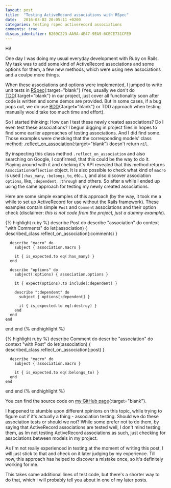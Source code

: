 ```yaml
---
layout: post
title:  "Testing ActiveRecord associations with RSpec"
date:   2016-03-02 20:05:11 +0200
categories: testing rspec activerecord associations
comments: true
disqus_identifier: B269C223-AA9A-4E47-9EA9-6CECE731CFE9
---
```


Hi!

One day I was doing my usual everyday development with Ruby on Rails. My task was to add some kind of ActiveRecord associations and some options for them,
a few new methods, which were using new associations and a coulpe more things.

When these associations and options were implemented, I jumped to write unit tests in [RSpec][rspec]{:target="blank"}
(Yes, usually we don't do [TDD][tdd]{:target="blank"} in our project, just cover all functionality soon after code is written and some demos are
provided. But in some cases, if a bug pops out, we do use [BDD][bdd]{:target="blank"} or TDD approach when testing manually would take too much time and effort).

So I started thinking: How can I test these newly created associations? Do I even test these associations?
I begun digging in project files in hopes to find some earlier approaches of testing associations. And I did find some. Those examples were checking that
the corresponding models' class method: [.reflect_on_association][reflect-on-association]{:target="blank"} doesn't return `nil`.

By inspecting this class method `.reflect_on_association` and also searching on Google, I confirmed, that this could be the way to do it. Playing around with it and
cheking it's API revealed that this method returns `AssociationReflection` object. It is also possible to check what kind of `macro` is used (`:has_many`,
`:belongs_to`, etc...), and also discover association `options`, like, `:dependent`, `:through` and others. So after a while I ended up using the same approach for testing my newly created associations.

Here are some simple examples of this approach (by the way, it took me a while to set up ActiveRecord for use without the Rails framework).
These examples contain simple `Post` and `Comment` associations and their option check (disclaimer: *this is not code from the project, just a dummy example*).

{% highlight ruby %}
describe Post do
  describe "association" do
    context "with Comments" do
      let(:association) { described_class.reflect_on_association(:comments) }

      describe "macro" do
        subject { association.macro }

        it { is_expected.to eq(:has_many) }
      end

      describe "options" do
        subject(:options) { association.options }

        it { expect(options).to include(:dependent) }

        describe ":dependent" do
          subject { options[:dependent] }

          it { is_expected.to eq(:destroy) }
        end
      end
    end
  end
end
{% endhighlight %}

{% highlight ruby %}
describe Comment do
  describe "association" do
    context "with Post" do
      let(:association) { described_class.reflect_on_association(:post) }

      describe "macro" do
        subject { association.macro }

        it { is_expected.to eq(:belongs_to) }
      end
    end
  end
end
{% endhighlight %}

You can find the source code on [my GitHub page][example-link]{:target="blank"}.

I happened to stumble upon different opinions on this topic, while trying to figure out if it's actually a thing - association testing.
Should we do these association tests or should we not? While some prefer not to do them, by saying that ActiveRecord associations are tested well,
I don't mind testing them, as Im not testing ActiveRecord associations as such, just checking for associations between models in my project.

As I'm not really experienced in testing at the moment of writing this post, I will just stick to that and check on it later judging by my experience.
Till now, this approach has helped to discover a mistake once, so it's definitely working for me.

This takes some additional lines of test code, but there's a shorter way to do that, which I will probably tell you about in one of my later posts.

[rspec]:                  https://github.com/rspec/rspec
[tdd]:                    https://en.wikipedia.org/wiki/Test-driven_development
[bdd]:                    https://en.wikipedia.org/wiki/Behavior-driven_development
[reflect-on-association]: http://api.rubyonrails.org/classes/ActiveRecord/Reflection/ClassMethods.html#method-i-reflect_on_association
[example-link]:           https://github.com/janis-vitols/examples/tree/rspec/activerecord/associations
